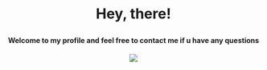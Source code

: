 # <p align="center">Hey, there!</p>
#### <p align="center">Welcome to my profile and feel free to contact me if u have any questions</p>
<p align="center">
<Img src="https://user-images.githubusercontent.com/72505996/172026187-24b5840d-d186-4045-89d4-56fcbba5cecb.png" />
</p>

